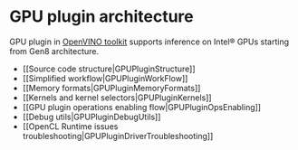 # GPU plugin architecture

GPU plugin in [OpenVINO toolkit](https://github.com/openvinotoolkit/openvino) supports inference on Intel® GPUs starting from Gen8 architecture.

- [[Source code structure|GPUPluginStructure]]
- [[Simplified workflow|GPUPluginWorkFlow]]
- [[Memory formats|GPUPluginMemoryFormats]]
- [[Kernels and kernel selectors|GPUPluginKernels]]
- [[GPU plugin operations enabling flow|GPUPluginOpsEnabling]]
- [[Debug utils|GPUPluginDebugUtils]]
- [[OpenCL Runtime issues troubleshooting|GPUPluginDriverTroubleshooting]]
